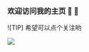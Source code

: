 ### 欢迎访问我的主页 👋 👋
![TIP]
希望可以点个关注哟

![](https://github-readme-stats.vercel.app/api?username=mrchenxxx)
